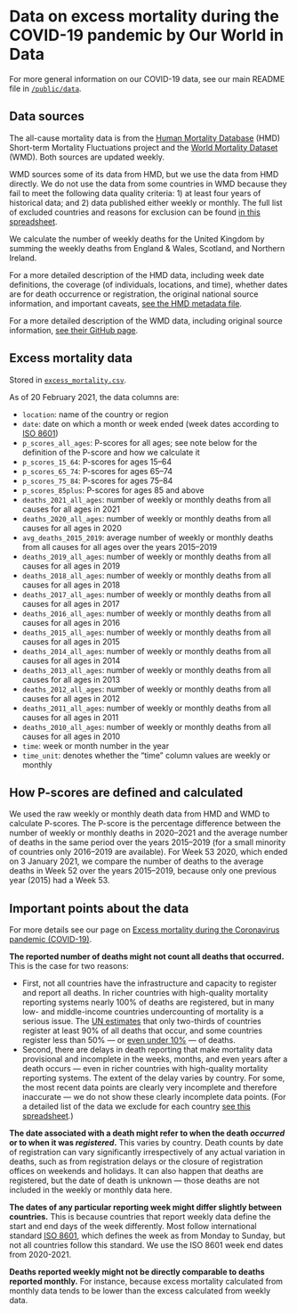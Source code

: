 # Data on excess mortality during the COVID-19 pandemic by Our World in Data

For more general information on our COVID-19 data, see our main README file in [`/public/data`](https://github.com/owid/covid-19-data/tree/master/public/data).

## Data sources

The all-cause mortality data is from the [Human Mortality Database](https://www.mortality.org/) (HMD) Short-term Mortality Fluctuations project and the [World Mortality Dataset](https://github.com/akarlinsky/world_mortality) (WMD). Both sources are updated weekly.

WMD sources some of its data from HMD, but we use the data from HMD directly. We do not use the data from some countries in WMD because they fail to meet the following data quality criteria: 1) at least four years of historical data; and 2) data published either weekly or monthly. The full list of excluded countries and reasons for exclusion can be found [in this spreadsheet](https://docs.google.com/spreadsheets/d/1JPMtzsx-smO3_K4ReK_HMeuVLEzVZ71qHghSuAfG788/edit?usp=sharing).

We calculate the number of weekly deaths for the United Kingdom by summing the weekly deaths from England & Wales, Scotland, and Northern Ireland.

For a more detailed description of the HMD data, including week date definitions, the coverage (of individuals, locations, and time), whether dates are for death occurrence or registration, the original national source information, and important caveats, [see the HMD metadata file](https://www.mortality.org/Public/STMF_DOC/STMFmetadata.pdf).

For a more detailed description of the WMD data, including original source information, [see their GitHub page](https://github.com/akarlinsky/world_mortality).

## Excess mortality data

Stored in [`excess_mortality.csv`](https://github.com/owid/covid-19-data/blob/master/public/data/excess_mortality/excess_mortality.csv).

As of 20 February 2021, the data columns are:

- `location`: name of the country or region
- `date`: date on which a month or week ended (week dates according to [ISO 8601](https://en.wikipedia.org/wiki/ISO_week_date))
- `p_scores_all_ages`: P-scores for all ages; see note below for the definition of the P-score and how we calculate it
- `p_scores_15_64`: P-scores for ages 15–64
- `p_scores_65_74`: P-scores for ages 65–74
- `p_scores_75_84`: P-scores for ages 75–84
- `p_scores_85plus`: P-scores for ages 85 and above
- `deaths_2021_all_ages`: number of weekly or monthly deaths from all causes for all ages in 2021
- `deaths_2020_all_ages`: number of weekly or monthly deaths from all causes for all ages in 2020
- `avg_deaths_2015_2019`: average number of weekly or monthly deaths from all causes for all ages over the years 2015–2019
- `deaths_2019_all_ages`: number of weekly or monthly deaths from all causes for all ages in 2019
- `deaths_2018_all_ages`: number of weekly or monthly deaths from all causes for all ages in 2018
- `deaths_2017_all_ages`: number of weekly or monthly deaths from all causes for all ages in 2017
- `deaths_2016_all_ages`: number of weekly or monthly deaths from all causes for all ages in 2016
- `deaths_2015_all_ages`: number of weekly or monthly deaths from all causes for all ages in 2015
- `deaths_2014_all_ages`: number of weekly or monthly deaths from all causes for all ages in 2014
- `deaths_2013_all_ages`: number of weekly or monthly deaths from all causes for all ages in 2013
- `deaths_2012_all_ages`: number of weekly or monthly deaths from all causes for all ages in 2012
- `deaths_2011_all_ages`: number of weekly or monthly deaths from all causes for all ages in 2011
- `deaths_2010_all_ages`: number of weekly or monthly deaths from all causes for all ages in 2010
- `time`: week or month number in the year
- `time_unit`: denotes whether the “time” column values are weekly or monthly

## How P-scores are defined and calculated

We used the raw weekly or monthly death data from HMD and WMD to calculate P-scores. The P-score is the percentage difference between the number of weekly or monthly deaths in 2020–2021 and the average number of deaths in the same period over the years 2015–2019 (for a small minority of countries only 2016–2019 are available). For Week 53 2020, which ended on 3 January 2021, we compare the number of deaths to the average deaths in Week 52 over the years 2015–2019, because only one previous year (2015) had a Week 53.

## Important points about the data

For more details see our page on [Excess mortality during the Coronavirus pandemic (COVID-19)](https://ourworldindata.org/excess-mortality-covid).

**The reported number of deaths might not count all deaths that occurred.** This is the case for two reasons:

- First, not all countries have the infrastructure and capacity to register and report all deaths. In richer countries with high-quality mortality reporting systems nearly 100% of deaths are registered, but in many low- and middle-income countries undercounting of mortality is a serious issue. The [UN estimates](https://unstats.un.org/unsd/demographic-social/crvs/#coverage) that only two-thirds of countries register at least 90% of all deaths that occur, and some countries register less than 50% — or [even under 10%](https://www.bbc.com/news/world-africa-55674139) — of deaths.
- Second, there are delays in death reporting that make mortality data provisional and incomplete in the weeks, months, and even years after a death occurs — even in richer countries with high-quality mortality reporting systems. The extent of the delay varies by country. For some, the most recent data points are clearly very incomplete and therefore inaccurate — we do not show these clearly incomplete data points. (For a detailed list of the data we exclude for each country [see this spreadsheet](https://docs.google.com/spreadsheets/d/1Z_mnVOvI9GVLiJRG1_3ond-Vs1GTseHVv1w-pF2o6Bs/edit?usp=sharing).)

**The date associated with a death might refer to when the death _occurred_ or to when it was _registered_.** This varies by country. Death counts by date of registration can vary significantly irrespectively of any actual variation in deaths, such as from registration delays or the closure of registration offices on weekends and holidays. It can also happen that deaths are registered, but the date of death is unknown — those deaths are not included in the weekly or monthly data here.

**The dates of any particular reporting week might differ slightly between countries.** This is because countries that report weekly data define the start and end days of the week differently. Most follow international standard [ISO 8601](https://en.wikipedia.org/wiki/ISO_week_date), which defines the week as from Monday to Sunday, but not all countries follow this standard. We use the ISO 8601 week end dates from 2020-2021.

**Deaths reported weekly might not be directly comparable to deaths reported monthly.** For instance, because excess mortality calculated from monthly data tends to be lower than the excess calculated from weekly data.
